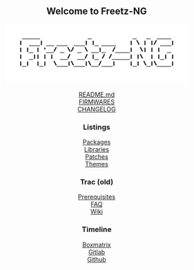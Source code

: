 <div align="center">

## Welcome to Freetz-NG
[![Freetz-NG](docs/screenshots/000-XXX_Freetz-NG_trans.png "Freetz-NG")](#)<br>

[README.md](README/README.md)<br>
[FIRMWARES](FIRMWARES)<br>
[CHANGELOG](CHANGELOG)<br>

### Listings
[Packages](make/README.md)<br>
[Libraries](make/libs/README.md)<br>
[Patches](patches/README.md)<br>
[Themes](README/themes/README.md)<br>

### Trac (old)
[Prerequisites](https://freetz-ng.github.io/freetz-ng/wiki/help/howtos/common/install.html#Installationderben%C3%B6tigtenPaketeUbuntu)<br>
[FAQ](https://freetz-ng.github.io/freetz-ng/wiki/FAQ.html)<br>
[Wiki](https://freetz-ng.github.io/freetz-ng/wiki/)<br>

### Timeline
[Boxmatrix](https://trac.boxmatrix.info/freetz-ng/timeline)<br>
[Gitlab](https://gitlab.com/Freetz-NG/freetz-ng/commits/master)<br>
[Github](https://github.com/Freetz-NG/freetz-ng/commits/master)<br>

</div>

